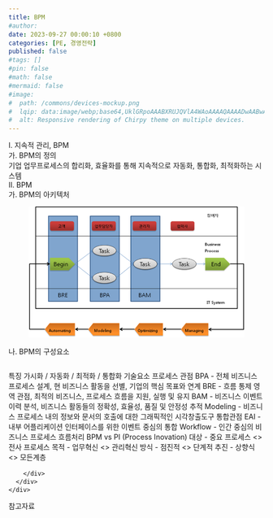 ```yaml
---
title: BPM
#author: 
date: 2023-09-27 00:00:10 +0800
categories: [PE, 경영전략]
published: false
#tags: []
#pin: false
#math: false
#mermaid: false
#image:
#  path: /commons/devices-mockup.png
#  lqip: data:image/webp;base64,UklGRpoAAABXRUJQVlA4WAoAAAAQAAAADwAABwAAQUxQSDIAAAARL0AmbZurmr57yyIiqE8oiG0bejIYEQTgqiDA9vqnsUSI6H+oAERp2HZ65qP/VIAWAFZQOCBCAAAA8AEAnQEqEAAIAAVAfCWkAALp8sF8rgRgAP7o9FDvMCkMde9PK7euH5M1m6VWoDXf2FkP3BqV0ZYbO6NA/VFIAAAA
#  alt: Responsive rendering of Chirpy theme on multiple devices.
---
```


<div class="post-wrap">
  <div class="para">
    <div class="para-title">
      I. 지속적 관리, BPM
    </div>
    <div class="para-cntnt">
      <div class="para">
        <div class="para-title">
          가. BPM의 정의
        </div>
        <div class="para-cntnt">
            기업 업무프로세스의 합리화, 효율화를 통해 지속적으로 자동화, 통합화, 최적화하는 시스템
        </div>
      </div>
    </div>
  </div>
  
  <div class="para">
    <div class="para-title">
      II. BPM
    </div>
    <div class="para-cntnt">
      <div class="para">
        <div class="para-title">
          가. BPM의 아키텍처
        </div>
        <div class="para-cntnt">
          <figure class="post-figure">
            <img src="/assets/img/posts/BPM.png" alt="BPM">
<!--            <figcaption>Source: Unveiling the Metaverse: Exploring Emerging Trends, Multifaceted Perspectives, and Future Challenges</figcaption>-->
          </figure>
        </div>
      </div>
      <div class="para">
        <div class="para-title">
          나. BPM의 구성요소
        </div>
        <div class="para-cntnt">
          <table class="post-table">
          </table>
          특징
  가시화 / 자동화 / 최적화 / 통합화
기술요소
  프로세스 관점
    BPA - 전체 비즈니스 프로세스 설계, 현 비즈니스 활동을 선별, 기업의 핵심 목표와 연계
    BRE - 흐름 통제 영역 관점, 최적의 비즈니스, 프로세스 흐름을 지원, 실행 및 유지
    BAM - 비즈니스 이벤트 이력 분석, 비즈니스 활동들의 정확성, 효율성, 품질 및 안정성 추적
    Modeling - 비즈니스 프로세스 내의 정보와 문서의 호출에 대한 그래픽적인 시각창출도구
  통합관점
    EAI - 내부 어플리케이션 인터페이스를 위한 이벤트 중심의 통합
    Workflow - 인간 중심의 비즈니스 프로세스 흐름처리
BPM vs PI (Process Inovation)
  대상 - 중요 프로세스 &lt;&gt; 전사 프로세스
  목적 - 업무혁신 &lt;&gt; 관리혁신
  방식 - 점진적 &lt;&gt; 단계적
  추진 - 상향식 &lt;&gt; 모든계층

        </div>
      </div>
    </div>
  </div>

  <div class="refr-wrap">
    <div class="refr-title">
        참고자료
    </div>
    <ol class="refr-list">
    <!--    <li>(나현식, 최대선) <a target="_blank" href="https://scienceon.kisti.re.kr/commons/util/originalView.do?cn=JAKO202225948430499&oCn=JAKO202225948430499&dbt=JAKO&journal=NJOU00291864">메타버스 보안 위협 요소 및 대응 방안 검토</a></li>-->
    <!--    <li>(M. Uddin, S. Manickam, H. Ullah, M. Obaidat and A. Dandoush) <a target="_blank" href="https://ieeexplore.ieee.org/abstract/document/10138386">Unveiling the Metaverse: Exploring Emerging Trends, Multifaceted Perspectives, and Future Challenges</a></li>-->
    </ol>
  </div>
</div>
